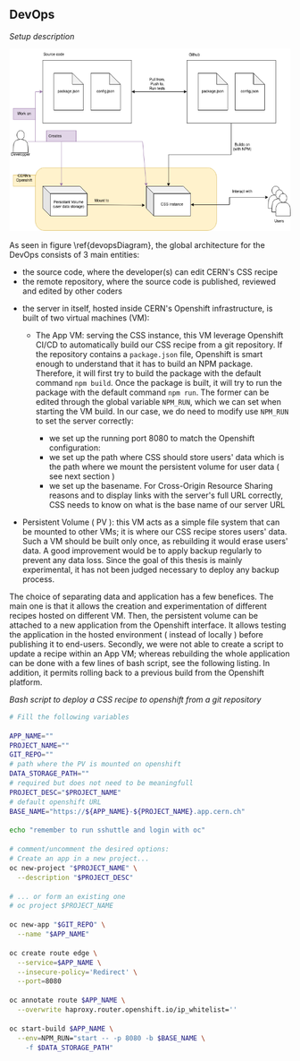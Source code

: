 <!-- TODO: routing sec. issue:
 - one open VM for experimenting, connected to a PV with only test user. - one close VM for CERN users.
 - TODO : how to test recipe again solid test suite
## Infrastructure setup
*descripe the infra setup, argue for the choices, how to reproduce*
 -->



## DevOps


*Setup description*

![ DevOps architecture diagram \label{devopsDiagram} ](./assets/cern_css_devops.drawio.png)

As seen in figure \ref{devopsDiagram}, the global architecture for the DevOps consists of 3 main entities:

 - the source code, where the developer(s) can edit CERN's CSS recipe
 - the remote repository, where the source code is published, reviewed and edited by other coders
<!-- where the developper(s)  the modification get tested again the Solid Test suite ( TODO investigate) through github action. -->
<!--  -   The CERN's official documentation ( ADD REF ) recommend the use of CERN's gitlab instance to host the remote to host the remote source code repository. Since the tests suite is already setup for through github actions ( CSS main repository is hosted on github ) we decided to keep our repo on github, to benefite from the already setup automated testing. To keep into consideration CERN's recomandation, a clone of the repo is available at CERN's gitlab instance ( ADD REF ). -->
 - the server in itself, hosted inside CERN's Openshift infrastructure, is built of two virtual machines (VM):
   - The App VM: serving the CSS instance, this VM leverage Openshift CI/CD to automatically build our CSS recipe from a git repository. If the repository contains a `package.json` file, Openshift is smart enough to understand that it has to build an NPM package. Therefore, it will first try to build the package with the default command `npm build`. Once the package is built, it will try to run the package with the default command `npm run`. The former can be edited through the global variable `NPM_RUN`, which we can set when starting the VM build. In our case, we do need to modify use `NPM_RUN` to set the server correctly:

      - we set up the running port 8080 to match the Openshift configuration:
      - we set up the path where CSS should store users' data which is the path where we mount the persistent volume for user data ( see next section )
      - we set up the basename. For Cross-Origin Resource Sharing reasons and to display links with the server's full URL correctly, CSS needs to know on what is the base name of our server URL 
<!--    ( - we setup the path of the given configuration TODO: explain that can have multple config )
 TODO: remove `-c myconfig.json` from package.json and put it in the NPM script 
 -->
   - Persistent Volume ( PV ): this VM acts as a simple file system that can be mounted to other VMs; it is where our CSS recipe stores users' data. Such a VM should be built only once, as rebuilding it would erase users' data. A good improvement would be to apply backup regularly to prevent any data loss. Since the goal of this thesis is mainly experimental, it has not been judged necessary to deploy any backup process.  
<!--    REMOVE?: Since this operation should be done only once, no scripting as been ...
TODO:
 --> 

The choice of separating data and application has a few benefices. The main one is that it allows the creation and experimentation of different recipes hosted on different VM. Then, the persistent volume can be attached to a new application from the Openshift interface. It allows testing the application in the hosted environment ( instead of locally ) before publishing it to end-users. Secondly, we were not able to create a script to update a recipe within an App VM; whereas rebuilding the whole application can be done with a few lines of bash script, see the following listing<!-- TODO add ref-->. In addition, it permits rolling back to a previous build from the Openshift platform.

*Bash script to deploy a CSS recipe to openshift from a git repository*
<!-- ```{#lst:captionAttr .bash .numberLines  caption="Bash script to deploy a CSS recipe to openshift from a git repository" label="my_sec"}
 -->
```bash
# Fill the following variables

APP_NAME=""
PROJECT_NAME=""
GIT_REPO=""
# path where the PV is mounted on openshift
DATA_STORAGE_PATH=""
# required but does not need to be meaningfull
PROJECT_DESC="$PROJECT_NAME"
# default openshift URL 
BASE_NAME="https://${APP_NAME}-${PROJECT_NAME}.app.cern.ch"

echo "remember to run sshuttle and login with oc"

# comment/uncomment the desired options:
# Create an app in a new project...
oc new-project "$PROJECT_NAME" \
  --description "$PROJECT_DESC"

# ... or form an existing one
# oc project $PROJECT_NAME

oc new-app "$GIT_REPO" \
  --name "$APP_NAME"

oc create route edge \
  --service=$APP_NAME \
  --insecure-policy='Redirect' \
  --port=8080

oc annotate route $APP_NAME \
  --overwrite haproxy.router.openshift.io/ip_whitelist=''

oc start-build $APP_NAME \
  --env=NPM_RUN="start -- -p 8080 -b $BASE_NAME \
    -f $DATA_STORAGE_PATH"
```




